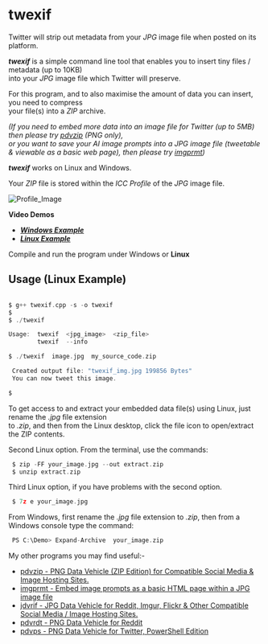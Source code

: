 # twexif

Twitter will strip out metadata from your *JPG* image file when posted on its platform.

***twexif*** is a simple command line tool that enables you to insert tiny files / metadata (up to 10KB)  
into your *JPG* image file which Twitter will preserve.

For this program, and to also maximise the amount of data you can insert, you need to compress  
your file(s) into a *ZIP* archive.

*(If you need to embed more data into an image file for Twitter (up to 5MB) then please try [pdvzip](https://github.com/CleasbyCode/pdvzip)  (PNG only),  
or you want to save your AI image prompts into a JPG image file (tweetable & viewable as a basic web page), then please try [imgprmt](https://github.com/CleasbyCode/imgprmt))*

***twexif*** works on Linux and Windows.  

Your *ZIP* file is stored within the *ICC Profile* of the *JPG* image file.  

![Profile_Image](https://github.com/CleasbyCode/twexif/blob/main/demo_image/profile.png)  

**Video Demos**  

* [***Windows Example***](https://youtu.be/vrb-cRl34LI)
* [***Linux Example***](https://youtu.be/jAH-Ru3l57o)
  
Compile and run the program under Windows or **Linux**  

## Usage (Linux Example)

```c

$ g++ twexif.cpp -s -o twexif
$
$ ./twexif

Usage:  twexif  <jpg_image>  <zip_file>
        twexif  --info

$ ./twexif  image.jpg  my_source_code.zip

 Created output file: "twexif_img.jpg 199856 Bytes"
 You can now tweet this image.

$

```
To get access to and extract your embedded data file(s) using Linux, just rename the *.jpg* file extension  
to *.zip*, and then from the Linux desktop, click the file icon to open/extract the ZIP contents. 

Second Linux option. From the terminal, use the commands:

```c 
 $ zip -FF your_image.jpg --out extract.zip
 $ unzip extract.zip
```

Third Linux option, if you have problems with the second option.

```c
 $ 7z e your_image.jpg
```

From Windows, first rename the *.jpg* file extension to *.zip*, then from a Windows console type the command: 
```c
 PS C:\Demo> Expand-Archive  your_image.zip 
```

My other programs you may find useful:-  

* [pdvzip - PNG Data Vehicle (ZIP Edition) for Compatible Social Media & Image Hosting Sites.](https://github.com/CleasbyCode/pdvzip)
* [imgprmt - Embed image prompts as a basic HTML page within a JPG image file](https://github.com/CleasbyCode/imgprmt)
* [jdvrif - JPG Data Vehicle for Reddit, Imgur, Flickr & Other Compatible Social Media / Image Hosting Sites.](https://github.com/CleasbyCode/jdvrif)
* [pdvrdt - PNG Data Vehicle for Reddit](https://github.com/CleasbyCode/pdvrdt)  
* [pdvps - PNG Data Vehicle for Twitter, PowerShell Edition](https://github.com/CleasbyCode/pdvps)   

##

